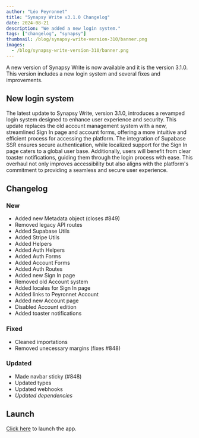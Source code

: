 ```yaml
---
author: "Léo Peyronnet"
title: "Synapsy Write v3.1.0 Changelog"
date: 2024-08-21
description: "We added a new login system."
tags: ["changelog", "synapsy"]
thumbnail: /blog/synapsy-write-version-310/banner.png
images:
  - /blog/synapsy-write-version-310/banner.png
---
```


A new version of Synapsy Write is now available and it is the version 3.1.0. This version includes a new login system and several fixes and improvements.

## New login system

The latest update to Synapsy Write, version 3.1.0, introduces a revamped login system designed to enhance user experience and security. This update replaces the old account management system with a new, streamlined Sign In page and account forms, offering a more intuitive and efficient process for accessing the platform. The integration of Supabase SSR ensures secure authentication, while localized support for the Sign In page caters to a global user base. Additionally, users will benefit from clear toaster notifications, guiding them through the login process with ease. This overhaul not only improves accessibility but also aligns with the platform's commitment to providing a seamless and secure user experience.

## Changelog

### New

- Added new Metadata object (closes #849)
- Removed legacy API routes
- Added Supabase Utils
- Added Stripe Utils
- Added Helpers
- Added Auth Helpers
- Added Auth Forms
- Added Account Forms
- Added Auth Routes
- Added new Sign In page
- Removed old Account system
- Added locales for Sign In page
- Added links to Peyronnet Account
- Added new Account page
- Disabled Account edition
- Added toaster notifications

### Fixed

- Cleaned importations
- Removed unecessary margins (fixes #848)

### Updated

- Made navbar sticky (#848)
- Updated types
- Updated webhooks
- _Updated dependencies_

## Launch

[Click here](https://write.peyronnet.group) to launch the app.
